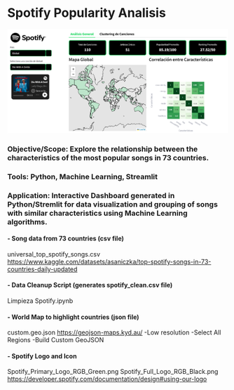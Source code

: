 # Spotify Popularity Analisis

![Dashboard Preview](preview_spotify.png)

### Objective/Scope: Explore the relationship between the characteristics of the most popular songs in 73 countries.

### Tools: Python, Machine Learning, Streamlit

### Application: Interactive Dashboard generated in Python/Stremlit for data visualization and grouping of songs with similar characteristics using Machine Learning algorithms.

#### - Song data from 73 countries (csv file)
universal_top_spotify_songs.csv
https://www.kaggle.com/datasets/asaniczka/top-spotify-songs-in-73-countries-daily-updated

#### - Data Cleanup Script (generates spotify_clean.csv file)
Limpieza Spotify.ipynb

#### - World Map to highlight countries (json file)
custom.geo.json
https://geojson-maps.kyd.au/
	-Low resolution
	-Select All Regions
	-Build Custom GeoJSON

#### - Spotify Logo and Icon
Spotify_Primary_Logo_RGB_Green.png
Spotify_Full_Logo_RGB_Black.png
https://developer.spotify.com/documentation/design#using-our-logo
